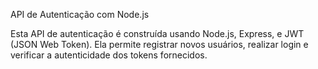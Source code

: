 API de Autenticação com Node.js

Esta API de autenticação é construída usando Node.js, Express, e JWT (JSON Web Token). Ela permite registrar novos usuários, realizar login e verificar a autenticidade dos tokens fornecidos.
 

